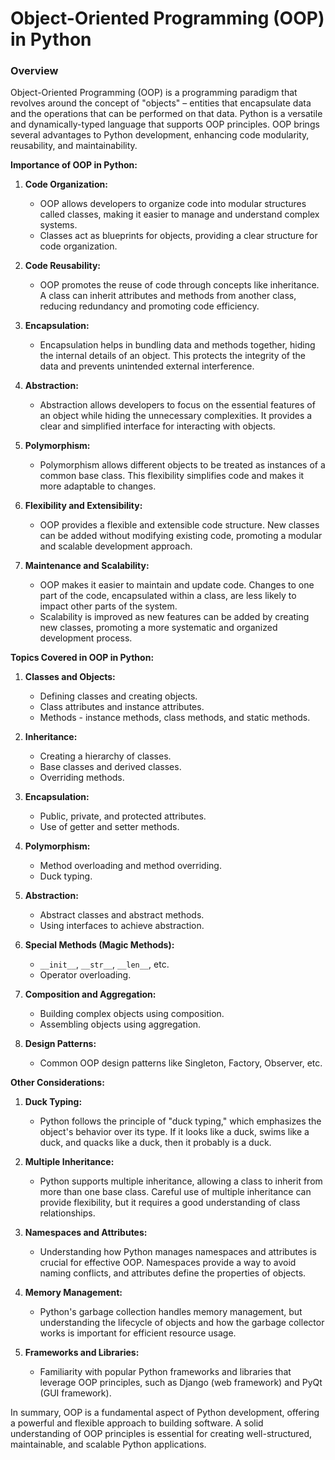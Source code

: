 # **Object-Oriented Programming (OOP) in Python**

### **Overview**

Object-Oriented Programming (OOP) is a programming paradigm that revolves around the concept of "objects" – entities that encapsulate data and the operations that can be performed on that data. Python is a versatile and dynamically-typed language that supports OOP principles. OOP brings several advantages to Python development, enhancing code modularity, reusability, and maintainability.

**Importance of OOP in Python:**

1. **Code Organization:**
   - OOP allows developers to organize code into modular structures called classes, making it easier to manage and understand complex systems.
   - Classes act as blueprints for objects, providing a clear structure for code organization.

2. **Code Reusability:**
   - OOP promotes the reuse of code through concepts like inheritance. A class can inherit attributes and methods from another class, reducing redundancy and promoting code efficiency.

3. **Encapsulation:**
   - Encapsulation helps in bundling data and methods together, hiding the internal details of an object. This protects the integrity of the data and prevents unintended external interference.

4. **Abstraction:**
   - Abstraction allows developers to focus on the essential features of an object while hiding the unnecessary complexities. It provides a clear and simplified interface for interacting with objects.

5. **Polymorphism:**
   - Polymorphism allows different objects to be treated as instances of a common base class. This flexibility simplifies code and makes it more adaptable to changes.

6. **Flexibility and Extensibility:**
   - OOP provides a flexible and extensible code structure. New classes can be added without modifying existing code, promoting a modular and scalable development approach.

7. **Maintenance and Scalability:**
   - OOP makes it easier to maintain and update code. Changes to one part of the code, encapsulated within a class, are less likely to impact other parts of the system.
   - Scalability is improved as new features can be added by creating new classes, promoting a more systematic and organized development process.

**Topics Covered in OOP in Python:**

1. **Classes and Objects:**
   - Defining classes and creating objects.
   - Class attributes and instance attributes.
   - Methods - instance methods, class methods, and static methods.

2. **Inheritance:**
   - Creating a hierarchy of classes.
   - Base classes and derived classes.
   - Overriding methods.

3. **Encapsulation:**
   - Public, private, and protected attributes.
   - Use of getter and setter methods.

4. **Polymorphism:**
   - Method overloading and method overriding.
   - Duck typing.

5. **Abstraction:**
   - Abstract classes and abstract methods.
   - Using interfaces to achieve abstraction.

6. **Special Methods (Magic Methods):**
   - `__init__`, `__str__`, `__len__`, etc.
   - Operator overloading.

7. **Composition and Aggregation:**
   - Building complex objects using composition.
   - Assembling objects using aggregation.

8. **Design Patterns:**
   - Common OOP design patterns like Singleton, Factory, Observer, etc.

**Other Considerations:**

1. **Duck Typing:**
   - Python follows the principle of "duck typing," which emphasizes the object's behavior over its type. If it looks like a duck, swims like a duck, and quacks like a duck, then it probably is a duck.

2. **Multiple Inheritance:**
   - Python supports multiple inheritance, allowing a class to inherit from more than one base class. Careful use of multiple inheritance can provide flexibility, but it requires a good understanding of class relationships.

3. **Namespaces and Attributes:**
   - Understanding how Python manages namespaces and attributes is crucial for effective OOP. Namespaces provide a way to avoid naming conflicts, and attributes define the properties of objects.

4. **Memory Management:**
   - Python's garbage collection handles memory management, but understanding the lifecycle of objects and how the garbage collector works is important for efficient resource usage.

5. **Frameworks and Libraries:**
   - Familiarity with popular Python frameworks and libraries that leverage OOP principles, such as Django (web framework) and PyQt (GUI framework).

In summary, OOP is a fundamental aspect of Python development, offering a powerful and flexible approach to building software. A solid understanding of OOP principles is essential for creating well-structured, maintainable, and scalable Python applications.